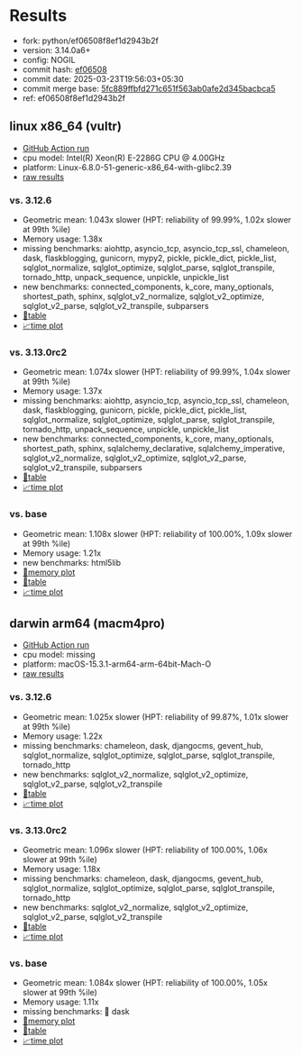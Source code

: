 # Results

- fork: python/ef06508f8ef1d2943b2f
- version: 3.14.0a6+
- config: NOGIL
- commit hash: [ef06508](https://github.com/python/cpython/commit/ef06508)
- commit date: 2025-03-23T19:56:03+05:30
- commit merge base: [5fc889ffbfd271c651f563ab0afe2d345bacbca5](https://github.com/python/cpython/commit/5fc889ffbfd271c651f563ab0afe2d345bacbca5)
- ref: ef06508f8ef1d2943b2f

## linux x86_64 (vultr)

- [GitHub Action run](https://github.com/facebookexperimental/free-threading-benchmarking/actions/runs/14023363904)
- cpu model: Intel(R) Xeon(R) E-2286G CPU @ 4.00GHz
- platform: Linux-6.8.0-51-generic-x86_64-with-glibc2.39
- [raw results](bm-20250323-vultr-x86_64-python-ef06508f8ef1d2943b2f-3.14.0a6%2B-ef06508.json)

### vs. 3.12.6

- Geometric mean: 1.043x slower (HPT: reliability of 99.99%, 1.02x slower at 99th %ile)
- Memory usage: 1.38x
- missing benchmarks: aiohttp, asyncio_tcp, asyncio_tcp_ssl, chameleon, dask, flaskblogging, gunicorn, mypy2, pickle, pickle_dict, pickle_list, sqlglot_normalize, sqlglot_optimize, sqlglot_parse, sqlglot_transpile, tornado_http, unpack_sequence, unpickle, unpickle_list
- new benchmarks: connected_components, k_core, many_optionals, shortest_path, sphinx, sqlglot_v2_normalize, sqlglot_v2_optimize, sqlglot_v2_parse, sqlglot_v2_transpile, subparsers
- [📄table](bm-20250323-vultr-x86_64-python-ef06508f8ef1d2943b2f-3.14.0a6%2B-ef06508-vs-3.12.6.md)
- [📈time plot](bm-20250323-vultr-x86_64-python-ef06508f8ef1d2943b2f-3.14.0a6%2B-ef06508-vs-3.12.6.svg)

### vs. 3.13.0rc2

- Geometric mean: 1.074x slower (HPT: reliability of 99.99%, 1.04x slower at 99th %ile)
- Memory usage: 1.37x
- missing benchmarks: aiohttp, asyncio_tcp, asyncio_tcp_ssl, chameleon, dask, flaskblogging, gunicorn, pickle, pickle_dict, pickle_list, sqlglot_normalize, sqlglot_optimize, sqlglot_parse, sqlglot_transpile, tornado_http, unpack_sequence, unpickle, unpickle_list
- new benchmarks: connected_components, k_core, many_optionals, shortest_path, sphinx, sqlalchemy_declarative, sqlalchemy_imperative, sqlglot_v2_normalize, sqlglot_v2_optimize, sqlglot_v2_parse, sqlglot_v2_transpile, subparsers
- [📄table](bm-20250323-vultr-x86_64-python-ef06508f8ef1d2943b2f-3.14.0a6%2B-ef06508-vs-3.13.0rc2.md)
- [📈time plot](bm-20250323-vultr-x86_64-python-ef06508f8ef1d2943b2f-3.14.0a6%2B-ef06508-vs-3.13.0rc2.svg)

### vs. base

- Geometric mean: 1.108x slower (HPT: reliability of 100.00%, 1.09x slower at 99th %ile)
- Memory usage: 1.21x
- new benchmarks: html5lib
- [🧠memory plot](bm-20250323-vultr-x86_64-python-ef06508f8ef1d2943b2f-3.14.0a6%2B-ef06508-vs-base-mem.svg)
- [📄table](bm-20250323-vultr-x86_64-python-ef06508f8ef1d2943b2f-3.14.0a6%2B-ef06508-vs-base.md)
- [📈time plot](bm-20250323-vultr-x86_64-python-ef06508f8ef1d2943b2f-3.14.0a6%2B-ef06508-vs-base.svg)

## darwin arm64 (macm4pro)

- [GitHub Action run](https://github.com/facebookexperimental/free-threading-benchmarking/actions/runs/14024567867)
- cpu model: missing
- platform: macOS-15.3.1-arm64-arm-64bit-Mach-O
- [raw results](bm-20250323-macm4pro-arm64-python-ef06508f8ef1d2943b2f-3.14.0a6%2B-ef06508.json)

### vs. 3.12.6

- Geometric mean: 1.025x slower (HPT: reliability of 99.87%, 1.01x slower at 99th %ile)
- Memory usage: 1.22x
- missing benchmarks: chameleon, dask, djangocms, gevent_hub, sqlglot_normalize, sqlglot_optimize, sqlglot_parse, sqlglot_transpile, tornado_http
- new benchmarks: sqlglot_v2_normalize, sqlglot_v2_optimize, sqlglot_v2_parse, sqlglot_v2_transpile
- [📄table](bm-20250323-macm4pro-arm64-python-ef06508f8ef1d2943b2f-3.14.0a6%2B-ef06508-vs-3.12.6.md)
- [📈time plot](bm-20250323-macm4pro-arm64-python-ef06508f8ef1d2943b2f-3.14.0a6%2B-ef06508-vs-3.12.6.svg)

### vs. 3.13.0rc2

- Geometric mean: 1.096x slower (HPT: reliability of 100.00%, 1.06x slower at 99th %ile)
- Memory usage: 1.18x
- missing benchmarks: chameleon, dask, djangocms, gevent_hub, sqlglot_normalize, sqlglot_optimize, sqlglot_parse, sqlglot_transpile, tornado_http
- new benchmarks: sqlglot_v2_normalize, sqlglot_v2_optimize, sqlglot_v2_parse, sqlglot_v2_transpile
- [📄table](bm-20250323-macm4pro-arm64-python-ef06508f8ef1d2943b2f-3.14.0a6%2B-ef06508-vs-3.13.0rc2.md)
- [📈time plot](bm-20250323-macm4pro-arm64-python-ef06508f8ef1d2943b2f-3.14.0a6%2B-ef06508-vs-3.13.0rc2.svg)

### vs. base

- Geometric mean: 1.084x slower (HPT: reliability of 100.00%, 1.05x slower at 99th %ile)
- Memory usage: 1.11x
- missing benchmarks: 🔴 dask
- [🧠memory plot](bm-20250323-macm4pro-arm64-python-ef06508f8ef1d2943b2f-3.14.0a6%2B-ef06508-vs-base-mem.svg)
- [📄table](bm-20250323-macm4pro-arm64-python-ef06508f8ef1d2943b2f-3.14.0a6%2B-ef06508-vs-base.md)
- [📈time plot](bm-20250323-macm4pro-arm64-python-ef06508f8ef1d2943b2f-3.14.0a6%2B-ef06508-vs-base.svg)

